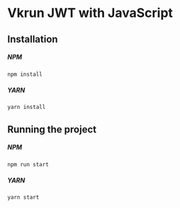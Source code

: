 # Vkrun JWT with JavaScript

## Installation

##### NPM

```bash
npm install
```

##### YARN

```bash
yarn install
```

## Running the project

##### NPM

```bash
npm run start
```

##### YARN

```bash
yarn start
```
